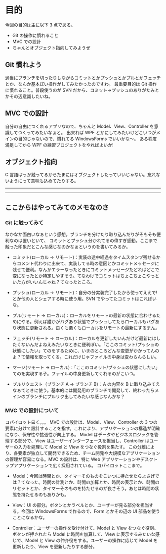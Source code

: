 # 目的

今回の目的は主に以下 3 点である。

- Git の操作に慣れること
- MVC での設計
- ちゃんとオブジェクト指向してみようぜ

## Git 慣れよう

適当にブランチを切ったりしながらコミットとかプッシュとかプルとかフェッチとか、なんか基本ぽい操作がしてみたかったのですわ。
最重要目的は Git 操作に慣れること。普段使うのが SVN だから、コミット->プッシュのありがたみとかその辺意識したいね。

## MVC での設計

自分の自由につくれるアプリなので、ちゃんと Model、View、Controller を意識してつくってみたいなぁと。
出来れば WPF とかにしてみたいけどこいつがメインの目的じゃないので、慣れてる WindowsForms でいいかな～。
ある程度満足してから WPF の練習プロジェクトをやればよいか!

## オブジェクト指向

C 言語ばっか触ってるからたまにはオブジェクトしたっていいじゃない。忘れないようにって意味も込めてたりする。

---

---

## ここからはやってみてのメモなのさ

### Git に触ってみて

なかなか面白いなぁという感想。ブランチを分けたり取り込んだりがそもそも便利なのは置いといて、
コミットとプッシュ分かれてるの偉すぎ感動。ここまで触った印象だとこんな感じなのかなぁというのを書いてみるか。

- コミット(ローカル → リモート)：実装の途中経過をタイムスタンプ残せるからコメント代わりに出来て、実装してる時の意図とかコミットメッセージに残せて便利。なんかエラーなったときにコミットメッセージたどればどこで変になったとか特定しやすそう。てなわけでコミットはちょこちょこやっといた方がいいんじゃね？てなったところ。

- プッシュ(ローカル → リモート)：自分の分実装完了したから使ってええで!とか他の人とシェアする時に使う用。SVN でやってたコミットはこれぽいな。

- プル(リモート → ローカル)：ローカルをリモートの最新の状態に合わせるためにやる。例えば誰かがバグあり状態でプッシュしてたらローカルもバグあり状態に更新される。良くも悪くもローカルをリモートの最新にするまん。

- フェッチ(リモート → ローカル)：ローカルを更新したいんだけど最新にはしたくないんだよねえみたいなときに便利ぽい。「ここのコミット/プッシュの状態にしたい」てのをするために、いまのところどんな変更がかかってんのよ？て情報を取ってくる。これだけじゃファイルの中身は変わらんらしい。

- マージ(リモート → ローカル)：「ここのコミット/プッシュの状態にしたい」てのを実現する子。ファイルの中身更新してくれるのがこいつ。

- プルリクエスト（ブランチ A → ブランチ B）：A の内容を B に取り込みてえなぁてときに使う。基本的には開発用のブランチで開発して、終わったらメインのブランチにプルリク出してみたいな感じなんかな？


### MVC での設計について

コパイロット曰く。。。
MVC での設計は、Model、View、Controller の 3 つの要素に分けて設計することを指す。これにより、アプリケーションの構造が明確になり、保守性や拡張性が向上する。
Model はデータやビジネスロジックを管理する部分で、View はユーザーインターフェースを担当し、Controller はユーザーの入力を処理して Model と View をつなぐ役割を果たす。
この分離により、各要素が独立して開発できるため、チーム開発や大規模なアプリケーションの管理が容易になる。MVC の設計は、特に Web アプリケーションやデスクトップアプリケーションで広く採用されている。
コパイロットここまで。

- Model：今回は時間とか、タイマーそのものをこいつに持たせたらよさげでは？てなった。時間の計測とか、時間の加算とか、時間の表示とか、時間のリセットとか、タイマーそのものを持たせるのが良さそう。あとは時間の状態を持たせるのもありかも。

- View：UI の部分。ボタンとかラベルとか、ユーザーが見る部分を担当する。今回は WindowsForms で作るので、Form とかその辺の UI 部品を使うことになるかな。

- Controller：ユーザーの操作を受け付けて、Model と View をつなぐ役割。ボタンが押されたら Model に時間を加算して、View に表示するみたいな感じで、Model と View の仲介役をする。ユーザーの操作に応じて Model を更新したり、View を更新したりする部分。